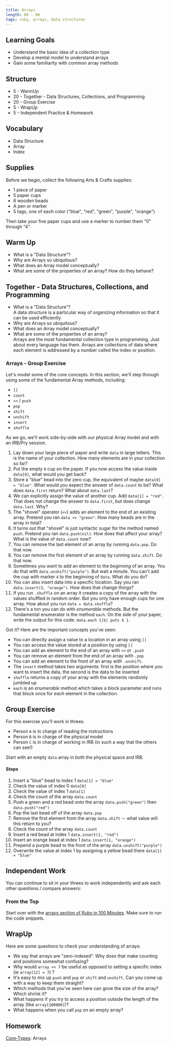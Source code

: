 ```yaml
---
title: Arrays
length: 60 - 90
tags: ruby, arrays, data structures
---
```


## Learning Goals

* Understand the basic idea of a collection type
* Develop a mental model to understand arrays
* Gain some familiarity with common array methods

## Structure

* 5 - WarmUp
* 20 - Together - Data Structures, Collections, and Programming
* 20 - Group Exercise
* 5 - WrapUp
* 5 - Independent Practice & Homework  

## Vocabulary  
* Data Structure 
* Array  
* Index 

## Supplies

Before we begin, collect the following Arts & Crafts supplies:

* 1 piece of paper
* 5 paper cups
* 6 wooden beads
* A pen or marker  
* 5 tags, one of each color ("blue", "red", "green", "purple", "orange")

Then take your five paper cups and use a marker to number them "0" through "4".

## Warm Up
* What is a "Data Structure"?  
* Why are Arrays so ubiquitous?
* What does an Array model conceptually?  
* What are some of the properties of an array? How do they behave?  

## Together - Data Structures, Collections, and Programming
* What is a "Data Structure"?  
  A data structure is a particular way of organizing information so that it can be used efficiently
* Why are Arrays so ubiquitous?
* What does an Array model conceptually?  
* What are some of the properties of an array?  
  Arrays are the most fundamental collection type in programming. Just about every language has them. Arrays are collections of data where each element is addressed by a number called the index or position.

### Arrays - Group Exercise

Let's model some of the core concepts. In this section, we'll step through using some of the fundamental Array methods, including:

* `[]`
* `count`
* `<<` / `push`
* `pop`
* `shift`
* `unshift`
* `insert`
* `shuffle`

As we go, we'll work side-by-side with our physical Array model and with an IRB/Pry session.

1. Lay down your large piece of paper and write `data` in large letters. This is the name of your collection. How many elements are in your collection so far?
2. Put the empty `0` cup on the paper. If you now access the value inside `data[0]`, what would you get back?
3. Store a "blue" bead into the zero cup, the equivalent of maybe `data[0] = "blue"`. What would you expect the answer of `data.count` to be? What does `data.first` return? What about `data.last`?
4. We can explicitly assign the value of another cup. Add `data[1] = "red"`. That does not change the answer to `data.first`, but does change `data.last`. Why?
5. The "shovel" operator (`<<`) adds an element to the end of an existing array. Pretend you ran `data << "green"`. How many beads are in the array in total?
6. It turns out that "shovel" is just syntactic sugar for the method named `push`. Pretend you ran `data.push(nil)`. How does that affect your array? What is the value of `data.count` now?  
9. You can remove the last element of an array by running `data.pop`. Do that now.  
9. You can remove the first element of an array by running `data.shift`. Do that now.
7. Sometimes you want to add an element to the *beginning* of an array. You do that with `data.unshift("purple")`. But wait a minute. You can't add the cup with marker `4` to the beginning of `data`. What do you do?
8. You can also insert data into a specific location. Say you ran `data.insert(3, "orange")`. How does that change things?
9. If you run `.shuffle` on an array it creates a copy of the array with the values shuffled in random order. But you only have enough cups for one array. How about you run `data = data.shuffle`?
10. There's a ton you can do with *enumerable* methods. But the fundamental enumerator is the method `each`. On the side of your paper, write the output for this code: `data.each {|b| puts b }`.

Got it? Here are the important concepts you've seen:

* You can directly assign a value to a location in an array using `[]`
* You can access the value stored at a position by using `[]`
* You can add an element to the end of an array with `<<` or `.push`
* You can remove an element from the end of an array with `.pop`
* You can add an element to the front of an array with `.unshift`.
* The `insert` method takes two arguments: first is the position where you want to insert the data, the second is the data to be inserted
* `shuffle` returns a copy of your array with the elements randomly jumbled up
* `each` is an *enumerable* method which takes a block parameter and runs that block once for *each* element in the collection.

## Group Exercise

For this exercise you'll work in threes.

* Person `A` is in charge of reading the instructions
* Person `B` is in charge of the physical model
* Person `C` is in charge of working in IRB (in such a way that the others can see!)

Start with an empty `data` array in both the physical space and IRB.

#### Steps

1. Insert a "blue" bead to index 1 `data[1] = "blue"`
2. Check the value of index 0 `data[0]`
3. Check the value of index 1 `data[1]`
4. Check the count of the array `data.count`
5. Push a green and a red bead onto the array `data.push("green")` then `data.push("red")`
6. Pop the last bead off of the array `data.pop`
7. Remove the first element from the array `data.shift` -- what value will this return to you?
8. Check the count of the array `data.count`
9. Insert a red bead at index 1 `data.insert(1, "red")`
10. Insert an orange bead at index 1 `data.insert(1, "orange")`  
11. Prepend a purple bead to the front of the array `data.unshift("purple")`
12. Overwrite the value at index 1 by assigning a yellow bead there `data[1] = "blue"`

## Independent Work

You can continue to sit in your threes to work independently and ask each other questions / compare answers:

### From the Top

Start over with the [arrays section of Ruby in 100 Minutes](http://tutorials.jumpstartlab.com/projects/ruby_in_100_minutes.html#7.-arrays). Make sure to run the code snippets.  


## WrapUp

Here are some questions to check your understanding of arrays:

* We say that arrays are "zero-indexed". Why does that make counting and positions somewhat confusing?
* Why would `array << 7` be useful as opposed to setting a specific index (ie `array[12] = 7`) ?
* It's easy to mix up `push` and `pop` or `shift` and `unshift`. Can you come up with a way to keep them straight?
* Which methods that you've seen here can grow the size of the array? Which
shrink it?
* What happens if you try to access a position outside the length of the array
(like `array[100000]`)?
* What happens when you call `pop` on an empty array?


## Homework  

[Core-Types](https://github.com/turingschool/ruby-exercises/tree/master/core-types): Arrays  



